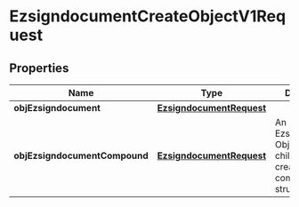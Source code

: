 
# EzsigndocumentCreateObjectV1Request

## Properties
| Name | Type | Description | Notes |
| ------------ | ------------- | ------------- | ------------- |
| **objEzsigndocument** | [**EzsigndocumentRequest**](EzsigndocumentRequest.md) |  |  [optional] |
| **objEzsigndocumentCompound** | [**EzsigndocumentRequest**](EzsigndocumentRequest.md) | An Ezsigndocument Object and children to create a complete structure |  [optional] |



